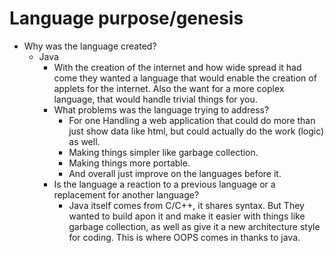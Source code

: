  # Language purpose/genesis
  * Why was the language created?
    - Java
      * With the creation of the internet and how wide spread it had come they wanted a language that would enable the creation of applets for the internet. Also the want for a more coplex language, that would handle trivial things for you.
      * What problems was the language trying to address?
        - For one Handling a web application that could do more than just show data like html, but could actually do the work (logic) as well.
        - Making things simpler like garbage collection.
        - Making things more portable.
        - And overall just improve on the languages before it.
      * Is the language a reaction to a previous language or a replacement for another language?
        - Java itself comes from C/C++, it shares syntax. But They wanted to build apon it and make it easier with things like garbage collection, as well as give it a new architecture style for coding. This is where OOPS comes in thanks to java.
